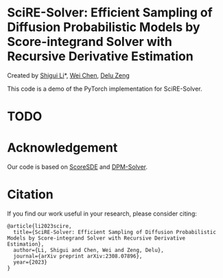 # SciRE-Solver: Efficient Sampling of Diffusion Probabilistic Models by Score-integrand Solver with Recursive Derivative Estimation

Created by [Shigui Li](https://ShiguiLi.github.io/)\*, [Wei Chen](https://scholar.google.com/citations?hl=en&user=n5VpiAMAAAAJ), [Delu Zeng](https://scholar.google.com/citations?user=08RCdoIAAAAJ)

This code is a demo of the PyTorch implementation for SciRE-Solver.

# TODO

# Acknowledgement

Our code is based on [ScoreSDE](https://github.com/yang-song/score_sde) and [DPM-Solver](https://github.com/LuChengTHU/dpm-solver).

# Citation

If you find our work useful in your research, please consider citing:

```
@article{li2023scire,
  title={SciRE-Solver: Efficient Sampling of Diffusion Probabilistic Models by Score-integrand Solver with Recursive Derivative Estimation},
  author={Li, Shigui and Chen, Wei and Zeng, Delu},
  journal={arXiv preprint arXiv:2308.07896},
  year={2023}
}
```
